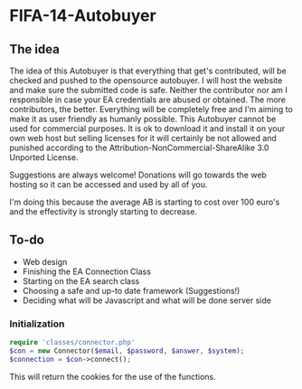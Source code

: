 FIFA-14-Autobuyer
=================
## The idea
The idea of this Autobuyer is that everything that get's contributed, will be checked and pushed to the opensource autobuyer. I will host the website and make sure the submitted code is safe. Neither the contributor nor am I responsible in case your EA credentials are abused or obtained. The more contributors, the better. Everything will be completely free and I'm aiming to make it as user friendly as humanly possible. This Autobuyer cannot be used for commercial purposes. It is ok to download it and install it on your own web host but selling licenses for it will certainly be not allowed and punished according to the Attribution-NonCommercial-ShareAlike 3.0 Unported License.

Suggestions are always welcome! Donations will go towards the web hosting so it can be accessed and used by all of you.

I'm doing this because the average AB is starting to cost over 100 euro's and the effectivity is strongly starting to decrease. 

## To-do
- Web design
- Finishing the EA Connection Class
- Starting on the EA search class
- Choosing a safe and up-to date framework (Suggestions!)
- Deciding what will be Javascript and what will be done server side


### Initialization
```php
require 'classes/connector.php'
$con = new Connector($email, $password, $answer, $system);
$connection = $con->connect();
```
This will return the cookies for the use of the functions.
